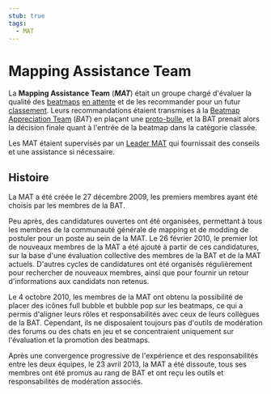```yaml
---
stub: true
tags:
  - MAT
---
```


# Mapping Assistance Team

La **Mapping Assistance Team** (***MAT***) était un groupe chargé d'évaluer la qualité des [beatmaps](/wiki/Beatmap) [en attente](/wiki/Beatmap/Category#pending) et de les recommander pour un futur [classement](/wiki/Beatmap/Category#ranked). Leurs recommandations étaient transmises à la [Beatmap Appreciation Team](/wiki/Modding/Beatmap_Appreciation_Team) (*BAT*) en plaçant une [proto-bulle](/wiki/Modding/Proto-bubble), et la BAT prenait alors la décision finale quant à l'entrée de la beatmap dans la catégorie classée.

Les MAT étaient supervisés par un [Leader MAT](/wiki/Modding/MAT_Leaders) qui fournissait des conseils et une assistance si nécessaire.

## Histoire

La MAT a été créée le 27 décembre 2009, les premiers membres ayant été choisis par les membres de la BAT.

Peu après, des candidatures ouvertes ont été organisées, permettant à tous les membres de la communauté générale de mapping et de modding de postuler pour un poste au sein de la MAT. Le 26 février 2010, le premier lot de nouveaux membres de la MAT a été ajouté à partir de ces candidatures, sur la base d'une évaluation collective des membres de la BAT et de la MAT actuels. D'autres cycles de candidatures ont été organisés régulièrement pour rechercher de nouveaux membres, ainsi que pour fournir un retour d'informations aux candidats non retenus.

Le 4 octobre 2010, les membres de la MAT ont obtenu la possibilité de placer des icônes full bubble et bubble pop sur les beatmaps, ce qui a permis d'aligner leurs rôles et responsabilités avec ceux de leurs collègues de la BAT. Cependant, ils ne disposaient toujours pas d'outils de modération des forums ou des chats en jeu et se concentraient uniquement sur l'évaluation et la promotion des beatmaps.

Après une convergence progressive de l'expérience et des responsabilités entre les deux équipes, le 23 avril 2013, la MAT a été dissoute, tous ses membres ont été promus au rang de BAT et ont reçu les outils et responsabilités de modération associés.
